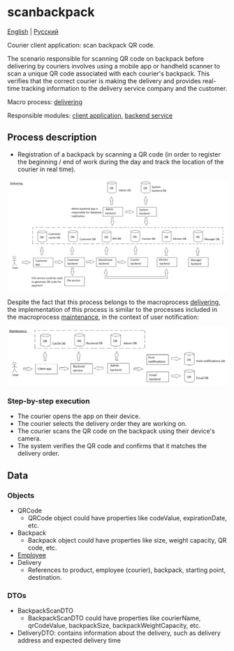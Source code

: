 # scanbackpack

[English](scanbackpack.md) | [Русский](scanbackpack.ru.md)

Courier client application: scan backpack QR code.

The scenario responsible for scanning QR code on backpack before delivering by couriers involves using a mobile app or handheld scanner to scan a unique QR code associated with each courier's backpack. 
This verifies that the correct courier is making the delivery and provides real-time tracking information to the delivery service company and the customer.

Macro process: [delivering](../../macroprocesses/delivering.md)

Responsible modules: [client application](../../frontend/courierclient.md), [backend service](../../backend/courierbackend.md)

## Process description

- Registration of a backpack by scanning a QR code (in order to register the beginning / end of work during the day and track the location of the courier in real time).

![delivering_overall](../../img/delivering_overall.png)

Despite the fact that this process belongs to the macroprocess [delivering](../../macroprocesses/delivering.ru.md), the implementation of this process is similar to the processes included in the macroprocess [maintenance](../../macroprocesses/maintenance.ru.md), in the context of user notification:

![maintenance_overall](../../img/maintenance_overall.png)

### Step-by-step execution

- The courier opens the app on their device.
- The courier selects the delivery order they are working on.
- The courier scans the QR code on the backpack using their device's camera.
- The system verifies the QR code and confirms that it matches the delivery order.

## Data 

### Objects

- QRCode
    - QRCode object could have properties like codeValue, expirationDate, etc. 
- Backpack
    - Backpack object could have properties like size, weight capacity, QR code, etc. 
- [Employee](https://github.com/alexeysp11/workflow-lib/blob/main/docs/Models/Business/InformationSystem/Employee.md)
- Delivery
    - References to product, employee (courier), backpack, starting point, destination.

### DTOs

- BackpackScanDTO
    - BackpackScanDTO could have properties like courierName, qrCodeValue, backpackSize, backpackWeightCapacity, etc.
- DeliveryDTO: contains information about the delivery, such as delivery address and expected delivery time

